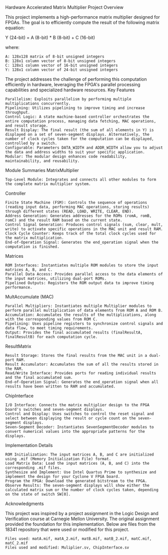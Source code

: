 Hardware Accelerated Matrix Multiplier
Project Overview

This project implements a high-performance matrix multiplier designed for FPGAs. The goal is to efficiently compute the result of the following matrix equation:

Y (24-bit) = A (8-bit) * B (8-bit) + C (16-bit)

where:

    A: 128x128 matrix of 8-bit unsigned integers
    B: 128x1 column vector of 8-bit unsigned integers
    C: 128x1 column vector of 16-bit unsigned integers
    Y: 128x1 column vector of 24-bit unsigned integers

The project addresses the challenge of performing this computation efficiently in hardware, leveraging the FPGA's parallel processing capabilities and specialized hardware resources.
Key Features

    Parallelism: Exploits parallelism by performing multiple multiplications concurrently.
    Pipelining: Utilizes pipelining to improve timing and increase throughput.
    Control Logic: A state machine-based controller orchestrates the entire computation process, managing data fetching, MAC operations, and result storage.
    Result Display: The final result (the sum of all elements in Y) is displayed on a set of seven-segment displays. Alternatively, the number of clock cycles taken for the computation can be displayed, controlled by a switch.
    Configurable: Parameters DATA_WIDTH and ADDR_WIDTH allow you to adjust the data and address widths to suit your specific application.
    Modular: The modular design enhances code readability, maintainability, and reusability.

Module Summaries
MatrixMultiplier

    Top-Level Module: Integrates and connects all other modules to form the complete matrix multiplier system.

Controller

    Finite State Machine (FSM): Controls the sequence of operations (reading input data, performing MAC operations, storing results) through different states (READ, LOAD, WRITE, CLEAR, END).
    Address Generation: Generates addresses for the ROMs (romA, romB, romC) and the result RAM based on the current state.
    Control Signal Generation: Produces control signals (sum, clear, mult, write) to activate specific operations in the MAC unit and result RAM.
    Clock Cycle Counter: Keeps track of the total clock cycles used for the matrix multiplication.
    End-of-Operation Signal: Generates the end_operation signal when the computation is finished.

Matrices

    ROM Interfaces: Instantiates multiple ROM modules to store the input matrices A, B, and C.
    Parallel Data Access: Provides parallel access to the data elements of the input matrices, utilizing dual-port ROMs.
    Pipelined Outputs: Registers the ROM output data to improve timing performance.

MultAccumulate (MAC)

    Parallel Multipliers: Instantiates multiple Multiplier modules to perform parallel multiplication of data elements from ROM A and ROM B.
    Accumulation: Accumulates the results of the multiplications, along with the corresponding values from ROM C.
    Pipelining: Uses pipeline registers to synchronize control signals and data flow, to meet timing requirements.
    Output: Provides the final accumulated results (finalResultA, finalResultB) for each computation cycle.

ResultMatrix

    Result Storage: Stores the final results from the MAC unit in a dual-port RAM.
    Result Accumulator: Accumulates the sum of all the results stored in the RAM.
    Read/Write Interface: Provides ports for reading individual results and the final accumulated sum.
    End-of-Operation Signal: Generates the end_operation signal when all results have been written to RAM and accumulated.

ChipInterface

    I/O Interface: Connects the matrix multiplier design to the FPGA board's switches and seven-segment displays.
    Control and Display: Uses switches to control the reset signal and select between displaying the result or cycle count on the seven-segment displays.
    Seven-Segment Decoder: Instantiates SevenSegmentDecoder modules to convert numerical values into the appropriate patterns for the displays.

Implementation Details

    ROM Initialization: The input matrices A, B, and C are initialized using .mif (Memory Initialization File) format.
    Load Matrix Data: Load the input matrices (A, B, and C) into the corresponding .mif files.
    Synthesize and Implement: Use Intel Quartus Prime to synthesize and implement the design for your Cyclone V FPGA board.
    Program the FPGA: Download the generated bitstream to the FPGA.
    Observe Results: The seven-segment displays will show either the calculated matrix sum or the number of clock cycles taken, depending on the state of switch SW[0].

Acknowledgments

This project was inspired by a project assignment in the Logic Design and Verification course at Carnegie Mellon University.  The original assignment provided the foundation for this implementation.
Below are files from the 18341 repository that were used or modified for this project. 

    Files used: matA.mif, matA_2.mif, matB.mif, matB_2.mif, matC.mif, matC_2.mif
    Files used and modified: Muliplier.sv, ChipInterface.sv
